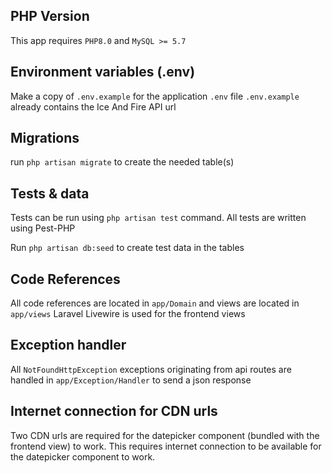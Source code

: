 ## PHP Version

This app requires `PHP8.0` and `MySQL >= 5.7`

## Environment variables (.env)

Make a copy of `.env.example` for the application `.env` file
`.env.example` already contains the Ice And Fire API url

## Migrations

run `php artisan migrate` to create the needed table(s)

## Tests & data
Tests can be run using `php artisan test` command. All tests are written using Pest-PHP

Run `php artisan db:seed` to create test data in the tables

## Code References

All code references are located in `app/Domain` and views are located in `app/views`
Laravel Livewire is used for the frontend views

## Exception handler

All `NotFoundHttpException` exceptions originating from api routes are handled in `app/Exception/Handler` to send a json response

## Internet connection for CDN urls

Two CDN urls are required for the datepicker component (bundled with the frontend view) to work.
This requires internet connection to be available for the datepicker component to work.
